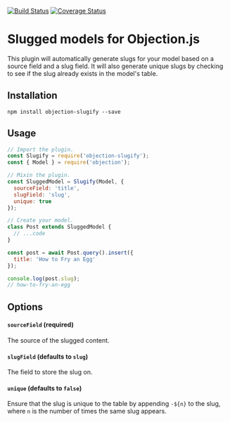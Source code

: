 [![Build Status](https://travis-ci.org/combine/objection-slugify.svg?branch=master)](https://travis-ci.org/combine/objection-slugify)
[![Coverage Status](https://coveralls.io/repos/github/combine/objection-slugify/badge.svg?branch=master)](https://coveralls.io/github/combine/objection-slugify?branch=master)

# Slugged models for Objection.js

This plugin will automatically generate slugs for your model based on a source
field and a slug field. It will also generate unique slugs by checking to see
if the slug already exists in the model's table.

## Installation
```
npm install objection-slugify --save
```

## Usage
```js
// Import the plugin.
const Slugify = require('objection-slugify');
const { Model } = require('objection');

// Mixin the plugin.
const SluggedModel = Slugify(Model, {
  sourceField: 'title',
  slugField: 'slug',
  unique: true
});

// Create your model.
class Post extends SluggedModel {
  // ...code
}

const post = await Post.query().insert({
  title: 'How to Fry an Egg'
});

console.log(post.slug);
// how-to-fry-an-egg
```

## Options

#### `sourceField` (required)
The source of the slugged content.

#### `slugField` (defaults to `slug`)
The field to store the slug on.

#### `unique` (defaults to `false`)
Ensure that the slug is unique to the table by appending `-${n}` to the slug,
where `n` is the number of times the same slug appears.
